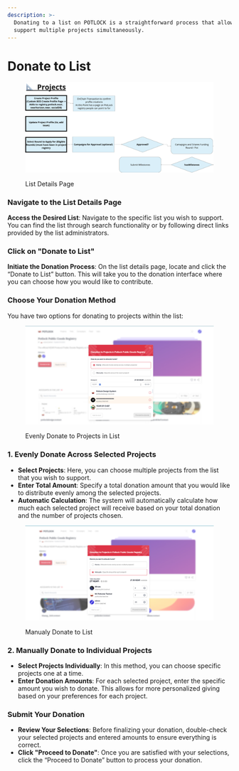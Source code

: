 ```yaml
---
description: >-
  Donating to a list on POTLOCK is a straightforward process that allows you to
  support multiple projects simultaneously.
---
```


# Donate to List

<figure><img src="../../.gitbook/assets/image (4).png" alt=""><figcaption><p>List Details Page</p></figcaption></figure>

### Navigate to the List Details Page

**Access the Desired List**: Navigate to the specific list you wish to support. You can find the list through search functionality or by following direct links provided by the list administrators.

### Click on "Donate to List"

**Initiate the Donation Process**: On the list details page, locate and click the “Donate to List” button. This will take you to the donation interface where you can choose how you would like to contribute.

### Choose Your Donation Method

You have two options for donating to projects within the list:

<figure><img src="../../.gitbook/assets/image (5).png" alt=""><figcaption><p>Evenly Donate to Projects in List</p></figcaption></figure>

### 1. Evenly Donate Across Selected Projects

* **Select Projects**: Here, you can choose multiple projects from the list that you wish to support.
* **Enter Total Amount**: Specify a total donation amount that you would like to distribute evenly among the selected projects.
* **Automatic Calculation**: The system will automatically calculate how much each selected project will receive based on your total donation and the number of projects chosen.

<figure><img src="../../.gitbook/assets/image (6).png" alt=""><figcaption><p>Manualy Donate to List</p></figcaption></figure>

### &#x20;2. Manually Donate to Individual Projects

* **Select Projects Individually**: In this method, you can choose specific projects one at a time.
* **Enter Donation Amounts**: For each selected project, enter the specific amount you wish to donate. This allows for more personalized giving based on your preferences for each project.

### Submit Your Donation

* **Review Your Selections**: Before finalizing your donation, double-check your selected projects and entered amounts to ensure everything is correct.
* **Click "Proceed to Donate"**: Once you are satisfied with your selections, click the “Proceed to Donate” button to process your donation.
